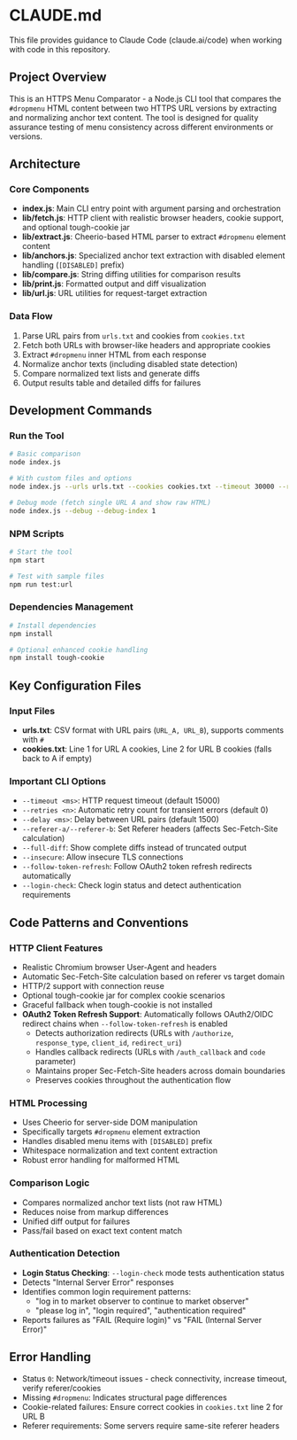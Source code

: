 # CLAUDE.md

This file provides guidance to Claude Code (claude.ai/code) when working with code in this repository.

## Project Overview

This is an HTTPS Menu Comparator - a Node.js CLI tool that compares the `#dropmenu` HTML content between two HTTPS URL versions by extracting and normalizing anchor text content. The tool is designed for quality assurance testing of menu consistency across different environments or versions.

## Architecture

### Core Components
- **index.js**: Main CLI entry point with argument parsing and orchestration
- **lib/fetch.js**: HTTP client with realistic browser headers, cookie support, and optional tough-cookie jar
- **lib/extract.js**: Cheerio-based HTML parser to extract `#dropmenu` element content
- **lib/anchors.js**: Specialized anchor text extraction with disabled element handling (`[DISABLED]` prefix)
- **lib/compare.js**: String diffing utilities for comparison results
- **lib/print.js**: Formatted output and diff visualization
- **lib/url.js**: URL utilities for request-target extraction

### Data Flow
1. Parse URL pairs from `urls.txt` and cookies from `cookies.txt`
2. Fetch both URLs with browser-like headers and appropriate cookies
3. Extract `#dropmenu` inner HTML from each response
4. Normalize anchor texts (including disabled state detection)
5. Compare normalized text lists and generate diffs
6. Output results table and detailed diffs for failures

## Development Commands

### Run the Tool
```bash
# Basic comparison
node index.js

# With custom files and options
node index.js --urls urls.txt --cookies cookies.txt --timeout 30000 --retries 2

# Debug mode (fetch single URL A and show raw HTML)
node index.js --debug --debug-index 1
```

### NPM Scripts
```bash
# Start the tool
npm start

# Test with sample files
npm run test:url
```

### Dependencies Management
```bash
# Install dependencies
npm install

# Optional enhanced cookie handling
npm install tough-cookie
```

## Key Configuration Files

### Input Files
- **urls.txt**: CSV format with URL pairs (`URL_A, URL_B`), supports comments with `#`
- **cookies.txt**: Line 1 for URL A cookies, Line 2 for URL B cookies (falls back to A if empty)

### Important CLI Options
- `--timeout <ms>`: HTTP request timeout (default 15000)
- `--retries <n>`: Automatic retry count for transient errors (default 0)
- `--delay <ms>`: Delay between URL pairs (default 1500)
- `--referer-a/--referer-b`: Set Referer headers (affects Sec-Fetch-Site calculation)
- `--full-diff`: Show complete diffs instead of truncated output
- `--insecure`: Allow insecure TLS connections
- `--follow-token-refresh`: Follow OAuth2 token refresh redirects automatically
- `--login-check`: Check login status and detect authentication requirements

## Code Patterns and Conventions

### HTTP Client Features
- Realistic Chromium browser User-Agent and headers
- Automatic Sec-Fetch-Site calculation based on referer vs target domain
- HTTP/2 support with connection reuse
- Optional tough-cookie jar for complex cookie scenarios
- Graceful fallback when tough-cookie is not installed
- **OAuth2 Token Refresh Support**: Automatically follows OAuth2/OIDC redirect chains when `--follow-token-refresh` is enabled
  - Detects authorization redirects (URLs with `/authorize`, `response_type`, `client_id`, `redirect_uri`)
  - Handles callback redirects (URLs with `/auth_callback` and `code` parameter)
  - Maintains proper Sec-Fetch-Site headers across domain boundaries
  - Preserves cookies throughout the authentication flow

### HTML Processing
- Uses Cheerio for server-side DOM manipulation
- Specifically targets `#dropmenu` element extraction
- Handles disabled menu items with `[DISABLED]` prefix
- Whitespace normalization and text content extraction
- Robust error handling for malformed HTML

### Comparison Logic
- Compares normalized anchor text lists (not raw HTML)
- Reduces noise from markup differences
- Unified diff output for failures
- Pass/fail based on exact text content match

### Authentication Detection
- **Login Status Checking**: `--login-check` mode tests authentication status
- Detects "Internal Server Error" responses
- Identifies common login requirement patterns:
  - "log in to market observer to continue to market observer"
  - "please log in", "login required", "authentication required"
- Reports failures as "FAIL (Require login)" vs "FAIL (Internal Server Error)"

## Error Handling

- Status `0`: Network/timeout issues - check connectivity, increase timeout, verify referer/cookies
- Missing `#dropmenu`: Indicates structural page differences
- Cookie-related failures: Ensure correct cookies in `cookies.txt` line 2 for URL B
- Referer requirements: Some servers require same-site referer headers